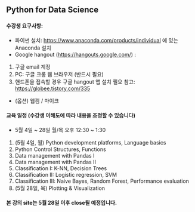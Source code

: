 ## Python for Data Science

#### 수강생 요구사항:
- 파이썬 설치: https://www.anaconda.com/products/individual 에 있는 Anaconda 설치
- Google hangout (https://hangouts.google.com/) :
 1. 구글 email 계정
 2. PC: 구글 크롬 웹 브라우저 (반드시 필요)
 3. 핸드폰을 접속할 경우 구글 hangout 앱 설치 필요
   참고: https://globee.tistory.com/335
- (옵션) 웹캠 / 마이크


#### 교육 일정 (수강생 이해도에 따라 내용을 조정할 수 있습니다)
- 5월 4일 ~ 28일 월/목 오후 12:30 ~ 1:30

 1. (5월 4일, 월) Python development platforms, Language basics
 2. Python Control Structures, Functions
 3. Data management with Pandas I
 4. Data management with Pandas II
 5. Classification I: K-NN, Decision Trees
 6. Classification II: Logistic regression, SVM
 7. Classification III: Naive Bayes, Random Forest, Performance evaluation
 8. (5월 28일, 목) Plotting & Visualization

#### 본 강의 site는 5월 28일 이후 close될 예정입니다.
